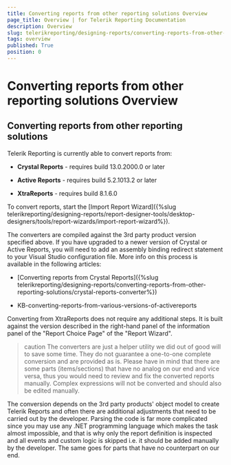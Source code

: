 ```yaml
---
title: Converting reports from other reporting solutions Overview
page_title: Overview | for Telerik Reporting Documentation
description: Overview
slug: telerikreporting/designing-reports/converting-reports-from-other-reporting-solutions/overview
tags: overview
published: True
position: 0
---
```


# Converting reports from other reporting solutions Overview



## Converting reports from other reporting solutions

Telerik Reporting is currently able to convert reports from:

* __Crystal Reports__ - requires build 13.0.2000.0 or later
            

* __Active Reports__ - requires build 5.2.1013.2 or later
            

* __XtraReports__ - requires build 8.1.6.0
            

To convert reports, start the [Import Report Wizard]({%slug telerikreporting/designing-reports/report-designer-tools/desktop-designers/tools/report-wizards/import-report-wizard%}).
        

The converters are compiled against the 3rd party product version specified above. If you have upgraded to a newer version of Crystal or Active Reports, you will need to add an assembly binding redirect statement to your Visual Studio configuration file. More info on this process is available in the following articles:

* [Converting reports from Crystal Reports]({%slug telerikreporting/designing-reports/converting-reports-from-other-reporting-solutions/crystal-reports-converter%})

* KB-converting-reports-from-various-versions-of-activereports

Converting from XtraReports does not require any additional steps. It is built against the version described in the right-hand panel of the information panel of the "Report Choice Page" of the "Report Wizard".

>caution The converters are just a helper utility we did out of good will to save some time. They do not guarantee a one-to-one complete conversion and are provided as is. Please have in mind that there are some parts (items/sections) that have no analog on our end and vice versa, thus you would need to review and fix the converted reports manually. Complex expressions will not be converted and should also be edited manually.


The conversion depends on the 3rd party products' object model to create Telerik Reports and often there are additional adjustments that need to be carried out by the developer. Parsing the code is far more complicated since you may use any .NET programming language which makes the task almost impossible, and that is why only the report definition is inspected and all events and custom logic is skipped i.e. it should be added manually by the developer. The same goes for parts that have no counterpart on our end.
